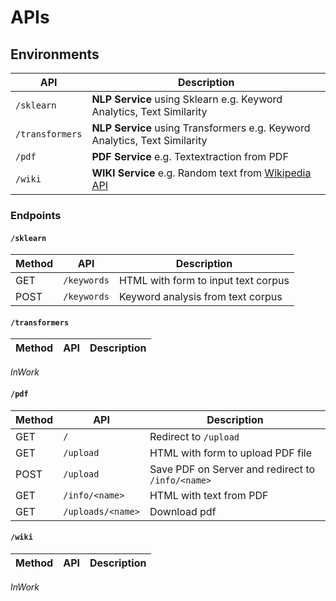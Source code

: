 # APIs

## Environments
|API|Description|
|--|--|
|``/sklearn``| **NLP Service** using Sklearn e.g. Keyword Analytics, Text Similarity|
|``/transformers``| **NLP Service** using Transformers e.g. Keyword Analytics, Text Similarity|
|``/pdf`` | **PDF Service** e.g. Textextraction from PDF |
|``/wiki`` | **WIKI Service** e.g. Random text from <a href="https://en.wikipedia.org/api/rest_v1/">Wikipedia API</a> |


### Endpoints
#### ``/sklearn``
| Method | API | Description|
|--|--|--|
|GET|``/keywords``| HTML with form to input text corpus |
|POST|``/keywords``| Keyword analysis from text corpus |

#### ``/transformers``
| Method | API | Description|
|--|--|--|
*InWork*

#### ``/pdf``
| Method | API | Description|
|--|--|--|
|GET|``/``|Redirect to ``/upload``|
|GET|``/upload``|HTML with form to upload PDF file|
|POST|``/upload``|Save PDF on Server and redirect to ``/info/<name>``|
|GET|``/info/<name>``|HTML with text from PDF|
|GET|``/uploads/<name>``|Download pdf |

#### ``/wiki``
| Method | API | Description|
|--|--|--|
*InWork*